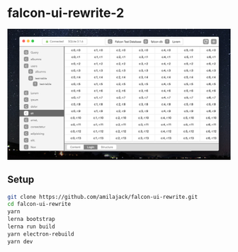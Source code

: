 # falcon-ui-rewrite-2
![Falcon Demo Rewrite](/internals/img/falcon-demo.png)

## Setup
```bash
git clone https://github.com/amilajack/falcon-ui-rewrite.git
cd falcon-ui-rewrite
yarn
lerna bootstrap
lerna run build
yarn electron-rebuild
yarn dev
```

